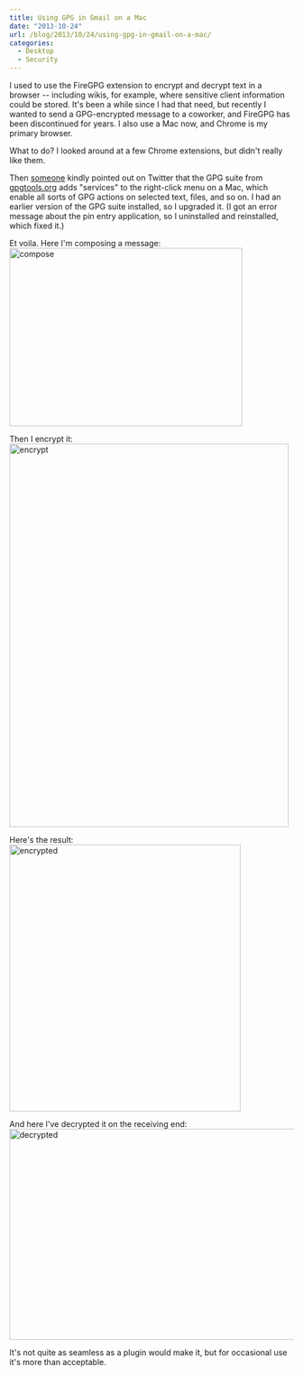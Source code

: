 ```yaml
---
title: Using GPG in Gmail on a Mac
date: "2013-10-24"
url: /blog/2013/10/24/using-gpg-in-gmail-on-a-mac/
categories:
  - Desktop
  - Security
---
```


I used to use the FireGPG extension to encrypt and decrypt text in a browser -- including wikis, for example, where sensitive client information could be stored. It's been a while since I had that need, but recently I wanted to send a GPG-encrypted message to a coworker, and FireGPG has been discontinued for years. I also use a Mac now, and Chrome is my primary browser. 

What to do? I looked around at a few Chrome extensions, but didn't really like them. 

Then [someone](https://twitter.com/mnxsolutions/status/393178369543520256) kindly pointed out on Twitter that the GPG suite from [gpgtools.org](https://gpgtools.org/) adds "services" to the right-click menu on a Mac, which enable all sorts of GPG actions on selected text, files, and so on. I had an earlier version of the GPG suite installed, so I upgraded it. (I got an error message about the pin entry application, so I uninstalled and reinstalled, which fixed it.) 

Et voila. Here I'm composing a message: <img src="/media/2013/10/compose.png" alt="compose" width="413" height="316" class="aligncenter size-full wp-image-3297" /> 

Then I encrypt it: <img src="/media/2013/10/encrypt.png" alt="encrypt" width="495" height="680" class="aligncenter size-full wp-image-3298" /> 

Here's the result: <img src="/media/2013/10/encrypted.png" alt="encrypted" width="410" height="473" class="aligncenter size-full wp-image-3299" /> 

And here I've decrypted it on the receiving end: <img src="/media/2013/10/decrypted.png" alt="decrypted" width="554" height="374" class="aligncenter size-full wp-image-3300" /> 

It's not quite as seamless as a plugin would make it, but for occasional use it's more than acceptable.



